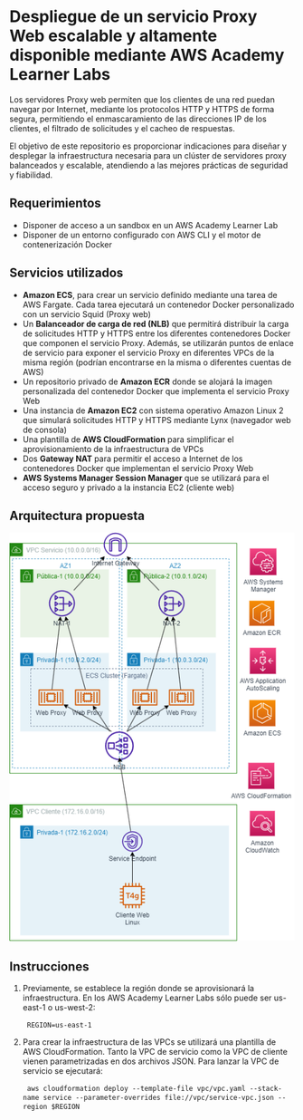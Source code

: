 # Despliegue de un servicio Proxy Web escalable y altamente disponible mediante AWS Academy Learner Labs

Los servidores Proxy web permiten que los clientes de una red puedan navegar por Internet, mediante los protocolos HTTP y HTTPS de forma segura, permitiendo el enmascaramiento de las direcciones IP de los clientes, el filtrado de solicitudes y el cacheo de respuestas.

El objetivo de este repositorio es proporcionar indicaciones para diseñar y desplegar la infraestructura necesaria para un clúster de servidores proxy balanceados y escalable, atendiendo a las mejores prácticas de seguridad y fiabilidad.

## **Requerimientos**

* Disponer de acceso a un sandbox en un AWS Academy Learner Lab
* Disponer de un entorno configurado con AWS CLI y el motor de contenerización Docker

## Servicios utilizados

* **Amazon ECS**, para crear un servicio definido mediante una tarea de AWS Fargate. Cada tarea ejecutará un contenedor Docker personalizado con un servicio Squid (Proxy web)
*  Un **Balanceador de carga de red (NLB)** que permitirá distribuir la carga de solicitudes HTTP y HTTPS entre los diferentes contenedores Docker que componen el servicio Proxy. Además, se utilizarán puntos de enlace de servicio para exponer el servicio Proxy en diferentes VPCs de la misma región (podrían encontrarse en la misma o diferentes cuentas de AWS)
*  Un repositorio privado de **Amazon ECR** donde se alojará la imagen personalizada del contenedor Docker que implementa el servicio Proxy Web
*  Una instancia de **Amazon EC2** con sistema operativo Amazon Linux 2 que simulará solicitudes HTTP y HTTPS mediante Lynx (navegador web de consola)
*  Una plantilla de **AWS CloudFormation** para simplificar el aprovisionamiento de la infraestructura de VPCs
*  Dos **Gateway NAT** para permitir el acceso a Internet de los contenedores Docker que implementan el servicio Proxy Web
*  **AWS Systems Manager Session Manager** que se utilizará para el acceso seguro y privado a la instancia EC2 (cliente web)

## Arquitectura propuesta

![Arquitectura](images/arch.png)

## Instrucciones

1. Previamente, se establece la región donde se aprovisionará la infraestructura. En los AWS Academy Learner Labs sólo puede ser us-east-1 o us-west-2:

		REGION=us-east-1

2. Para crear la infraestructura de las VPCs se utilizará una plantilla de AWS CloudFormation. Tanto la VPC de servicio como la VPC de cliente vienen parametrizadas en dos archivos JSON. Para lanzar la VPC de servicio se ejecutará:

		aws cloudformation deploy --template-file vpc/vpc.yaml --stack-name service --parameter-overrides file://vpc/service-vpc.json --region $REGION
		 



